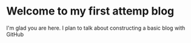 # Welcome to my first attemp blog

I'm glad you are here. I plan to talk about constructing a basic blog with GitHub
